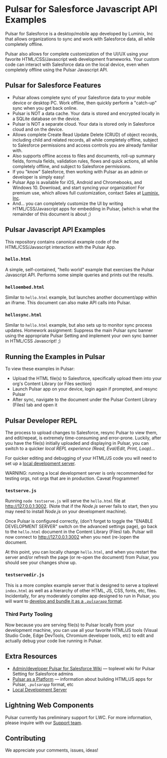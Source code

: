 Pulsar for Salesforce Javascript API Examples
=============================================

Pulsar for Salesforce is a desktop/mobile app developed by Luminix, Inc that allows organizations to sync and work with Salesforce data, all while completely offline.

Pulsar also allows for complete customization of the UI/UX using your favorite HTML/CSS/Javascript web development frameworks.  Your custom code can interact with Salesforce data on the local device, even when completely offline using the Pulsar Javascript API.

Pulsar for Salesforce Features
------------------------------
- Pulsar allows complete sync of your Salesforce data to your mobile device or desktop PC. Work offline, then quickly perform a "catch-up" sync when you get back online.
- Pulsar is NOT a data cache.  Your data is stored and encrypted locally in a SQLite database on the device.
- Pulsar is NOT a separate cloud.  Your data is stored only in Salesforce cloud and on the device.
- Allows complete Create Read Update Delete (CRUD) of object records, including child and related records, all while completely offline, subject to Salesforce permissions and access controls you are already familiar with.
- Also supports offline access to files and documents, roll-up summary fields, formula fields, validation rules, flows and quick actions, all while completely offline, and subject to Salesforce permissions.
- If you "know" Salesforce, then working with Pulsar as an admin or developer is simply easy!
- Pulsar App is available for iOS, Android and Chromebooks, and Windows 10.  Download, and start syncing your organization!  For premium use, which allows full customization, contact Sales at [Luminix, Inc](https://www.luminixinc.com).
- And... you can completely customize the UI by writing HTML/CSS/Javascript apps for embedding in Pulsar, (which is what the remainder of this document is about ;)

Pulsar Javascript API Examples
------------------------------

This repository contains canonical example code of the HTML/CSS/Javascript interaction with the Pulsar App.

### `hello.html`

A simple, self-contained, "hello world" example that exercises the Pulsar Javascript API.  Performs some simple queries and prints out the results.

### `helloembed.html`

Similar to `hello.html` example, but launches another document/app within an iframe.  This document can also make API calls into Pulsar.

### `hellosync.html`

Similar to `hello.html` example, but also sets up to monitor sync process updates.  Homework assignment: Suppress the main Pulsar sync banner using the appropriate Pulsar Setting and implement your own sync banner in HTML/CSS Javascript! ;)

Running the Examples in Pulsar
------------------------------

To view these examples in Pulsar:

- Upload the HTML file(s) to Salesforce, specifically upload them into your org's Content Library (or Files section)
- Launch Pulsar app on your device, login again if prompted, and resync Pulsar
- After sync, navigate to the document under the Pulsar Content Library (Files) tab and open it

Pulsar Developer REPL
---------------------

The process to upload changes to Salesforce, resync Pulsar to view them, and edit/repeat, is extremely time-consuming and error-prone.  Luckily, after you have the file(s) initially uploaded and displaying in Pulsar, you can switch to a quicker _local REPL experience (Read, Eval/Edit, Print, Loop)_...

For quicker editing and debugging of your HTML/JS code you will need to set up a [local development server](https://luminix.atlassian.net/wiki/spaces/PD/pages/831029249/Local+Development+Server).  

WARNING: running a local development server is only recommended for testing orgs, not orgs that are in production.  Caveat Programmer!

### `testserve.js`

Running `node testserve.js` will serve the `hello.html` file at http://127.0.0.1:3002.  (Note that if the _Node.js_ server fails to start, then you may need to install _Node.js_ on your development machine).

Once Pulsar is configured correctly, (don't forget to toggle the "ENABLE DEVELOPMENT SERVER" switch on the advanced settings page), go back to the `hello.html` document in the Content Library (Files) tab.  Pulsar will now connect to http://127.0.0.1:3002 when you next (re-)open the document.

At this point, you can locally change `hello.html`, and when you restart the server and/or refresh the page (or re-open the document) from Pulsar, you should see your changes show up.

### `testservedir.js`

This is a more complex example server that is designed to serve a toplevel `index.html` as well as a hierarchy of other HTML, JS, CSS, fonts, etc, files.  Incidentally, for any moderately complex app designed to run in Pulsar, you will want to [develop and bundle it as a _`.pulsarapp`_ format](https://luminix.atlassian.net/wiki/spaces/PD/pages/49152017/3-1.+Pulsar+as+a+Platform#id-3-1.PulsarasaPlatform-Bundlinganddeployingyourwebappas.pulsarappformat).

### Third Party Tooling

Now because you are serving file(s) to Pulsar locally from your development machine, you can use all your favorite HTML/JS tools (Visual Studio Code, Edge DevTools, Chromium developer tools, etc) to edit and actually debug your code live running in Pulsar.

Extra Resources
---------------

- [Admin/developer Pulsar for Salesforce Wiki](https://luminix.atlassian.net/wiki/spaces/PD) &mdash; toplevel wiki for Pulsar Setting for Salesforce admins
- [Pulsar as a Platform](https://luminix.atlassian.net/wiki/spaces/PD/pages/49152017/3-1.+Pulsar+as+a+Platform) &mdash; information about building HTML/JS apps for Pulsar, _`.pulsarapp`_ format, etc
- [Local Development Server](https://luminix.atlassian.net/wiki/spaces/PD/pages/831029249/Local+Development+Server)

Lightning Web Components
------------------------

Pulsar currently has preliminary support for LWC.  For more information, please inquire with our [Support team](https://www.luminixinc.com).

Contributing
------------

We appreciate your comments, issues, ideas!
